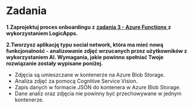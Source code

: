 # Zadania

**1.Zaprojektuj proces onboardingu z** [**zadania 3 - Azure Functions** ](../../azure-functions/zadania/)**z wykorzystaniem LogicApps.**

**2.Tworzysz aplikację typu social network, która ma mieć nową funkcjonalność - analizowanie zdjęć wrzucanych przez użytkowników z wykorzystaniem AI. Wymagania, jakie powinno spełniać Twoje rozwiązanie zostały wypisane poniżej.**

* Zdjęcia są umieszczane w kontenerze na Azure Blob Storage.
* Analiza zdjęć za pomocą Cognitive Service Vision.
* Zapis danych w formacie JSON do kontenera w Azure Blob Storage.
* Dane analiz oraz zdjęcia nie powinny być przechowywane w jednym kontenerze.

